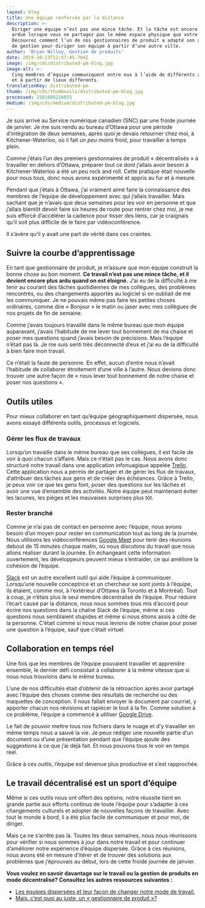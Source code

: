 ```yaml
---
layout: blog
title: Une équipe renforcée par la distance
description: >-
  Diriger une équipe n’est pas une mince tâche. Et la tâche est encore plus
  ardue lorsque vous ne partagez pas le même espace physique que votre équipe.
  Découvrez comment l’un de nos gestionnaires de produit a adapté son approche
  de gestion pour diriger son équipe à partir d’une autre ville.
author: 'Bryan Willey, Gestion de produits'
date: 2019-10-23T12:57:45.784Z
image: /img/cds/distributed-pm-blog.jpg
image-alt: >-
  Cinq membres d’équipe communiquent entre eux à l’aide de différents appareils
  et à partir de lieux différents.
translationKey: distributed-pm
thumb: /img/cds/thumbnails/distributed-pm-blog.jpg
processed: 1581608216055
medium: /img/cds/medium/distributed-pm-blog.jpg
---
```

Je suis arrivé au Service numérique canadien (SNC) par une froide journée de janvier. Je me suis rendu au bureau d’Ottawa pour une période d’intégration de deux semaines, après quoi je devais retourner chez moi, à Kitchener-Waterloo, où il fait *un peu moins* froid, pour travailler à temps plein. 

Comme j’étais l’un des premiers gestionnaires de produit « décentralisés » à travailler en dehors d’Ottawa, préparer tout ce dont j’allais avoir besoin à Kitchener-Waterloo a été un peu rock and roll. Cette pratique était nouvelle pour nous tous, donc nous avons expérimenté et appris au fur et à mesure.

Pendant que j’étais à Ottawa, j’ai vraiment aimé faire la connaissance des membres de l’équipe de développement avec qui j’allais travailler. Mais sachant que je n’avais que deux semaines pour les voir en personne et que j’allais bientôt devoir faire six heures de route pour rentrer chez moi, je me suis efforcé d’accélérer la cadence pour tisser des liens, car je craignais qu’il soit plus difficile de le faire par vidéoconférence.

Il s’avère qu’il y avait une part de vérité dans ces craintes. 

## Suivre la courbe d’apprentissage 

En tant que gestionnaire de produit, je m’assure que mon équipe construit la bonne chose au bon moment. **Ce travail n’est pas une mince tâche, et il devient encore plus ardu quand on est éloigné.** J’ai eu de la difficulté à me tenir au courant des tâches quotidiennes de mes collègues, des problèmes rencontrés, ou des changements apportés au logiciel si on oubliait de me les communiquer. Je ne pouvais même pas faire les petites choses ordinaires, comme dire « Bonjour » le matin ou jaser avec mes collègues de nos projets de fin de semaine. 

Comme j’avais toujours travaillé dans le même bureau que mon équipe auparavant, j’avais l’habitude de me lever tout bonnement de ma chaise et poser mes questions quand j’avais besoin de précisions. Mais l’équipe n’était pas là. Je me suis senti très déconnecté d’eux et j’ai eu de la difficulté à bien faire mon travail.

Ce n’était la faute de personne. En effet, aucun d’entre nous n’avait l’habitude de collaborer étroitement d’une ville à l’autre. Nous devions donc trouver une autre façon de « nous lever tout bonnement de notre chaise et poser nos questions ».  

## Outils utiles

Pour mieux collaborer en tant qu’équipe géographiquement dispersée, nous avons essayé différents outils, processus et logiciels. 

### Gérer les flux de travaux
Lorsqu’on travaille dans le même bureau que ses collègues, il est facile de voir à quoi chacun s’affaire. Mais ce n’était pas le cas. Nous avons donc structuré notre travail dans une application infonuagique appelée [Trello](https://trello.com/). Cette application nous a permis de partager et de gérer les flux de travaux, d’attribuer des tâches aux gens et de créer des échéances. Grâce à Trello, je peux voir ce que les gens font, poser des questions sur les tâches et avoir une vue d’ensemble des activités. Notre équipe peut maintenant éviter les lacunes, les pièges et les mauvaises surprises plus tôt.

### Rester branché
Comme je n’ai pas de contact en personne avec l’équipe, nous avions besoin d’un moyen pour rester en communication tout au long de la journée. Nous utilisons les vidéoconférences [Google Meet](https://meet.google.com/) pour tenir des réunions debout de 15 minutes chaque matin, où nous discutons du travail que nous allons réaliser durant la journée. En échangeant cette information ouvertement, les développeurs peuvent mieux s’entraider, ce qui améliore la cohésion de l’équipe. 

[Slack](https://slack.com/intl/fr-fr/) est un autre excellent outil qui aide l’équipe à communiquer. Lorsqu’une nouvelle conceptrice et un chercheur se sont joints à l’équipe, ils étaient, comme moi, à l’extérieur d’Ottawa (à Toronto et à Montréal). Tout à coup, je n’étais plus le seul membre décentralisé de l’équipe. Pour réduire l’écart causé par la distance, nous nous sommes tous mis d’accord pour écrire nos questions dans la chaîne Slack de l’équipe, même si ces questions nous semblaient stupides et même si nous étions assis à côté de la personne. C’était comme si nous nous levions de notre chaise pour poser une question à l’équipe, sauf que c’était virtuel.  

## Collaboration en temps réel 
Une fois que les membres de l’équipe pouvaient travailler et apprendre ensemble, le dernier défi consistait à collaborer à la même vitesse que si nous nous trouvions dans le même bureau.

L’une de nos difficultés était d’obtenir de la rétroaction après avoir partagé avec l’équipe des choses comme des résultats de recherche ou des maquettes de conception. Il nous fallait envoyer le document par courriel, y apporter chacun nos révisions et rapiécer le tout à la fin. Comme solution à ce problème, l’équipe a commencé à utiliser [Google Drive](https://www.google.com/drive/). 

Le fait de pouvoir mettre tous nos fichiers dans le nuage et d’y travailler en même temps nous a sauvé la vie. Je peux rédiger une nouvelle partie d’un document ou d’une présentation pendant que l’équipe ajoute des suggestions à ce que j’ai déjà fait. Et nous pouvons tous le voir en temps réel. 

Grâce à ces outils, l’équipe est devenue plus productive et s’est rapprochée. 

## Le travail décentralisé est un sport d’équipe
Même si ces outils nous ont offert des options, notre réussite tient en grande partie aux efforts continus de toute l’équipe pour s’adapter à ces changements culturels et adopter de nouvelles façons de travailler. Avec tout le monde à bord, il a été plus facile de communiquer et pour moi, de diriger.

Mais ça ne s’arrête pas là. Toutes les deux semaines, nous nous réunissons pour vérifier si nous sommes à jour dans notre travail et pour continuer d’améliorer notre expérience d’équipe dispersée. Grâce à ces réunions, nous avons été en mesure d’itérer et de trouver des solutions aux problèmes que j’éprouvais au début, lors de cette froide journée de janvier. 

**Vous voulez en savoir davantage sur le travail ou la gestion de produits en mode décentralisé? Consultez les autres ressources suivantes :**

* [Les équipes dispersées et leur façon de changer notre mode de travail.](https://us15.campaign-archive.com/?u=729a207773f7324e217a1d945&id=edbeb34908) 
* [Mais, c’est quoi au juste, un « gestionnaire de produit »?](https://us15.campaign-archive.com/?u=729a207773f7324e217a1d945&id=ce59bb7b03) 



